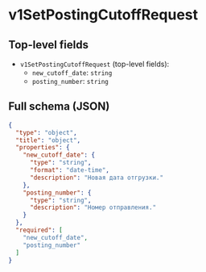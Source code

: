 # v1SetPostingCutoffRequest

## Top-level fields
- `v1SetPostingCutoffRequest` (top-level fields):
  - `new_cutoff_date`: `string`
  - `posting_number`: `string`

## Full schema (JSON)
```json
{
  "type": "object",
  "title": "object",
  "properties": {
    "new_cutoff_date": {
      "type": "string",
      "format": "date-time",
      "description": "Новая дата отгрузки."
    },
    "posting_number": {
      "type": "string",
      "description": "Номер отправления."
    }
  },
  "required": [
    "new_cutoff_date",
    "posting_number"
  ]
}
```
